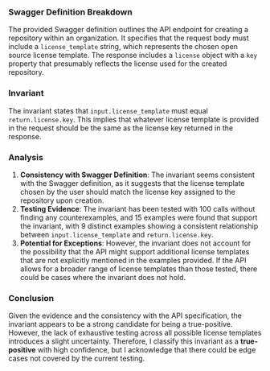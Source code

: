 ### Swagger Definition Breakdown
The provided Swagger definition outlines the API endpoint for creating a repository within an organization. It specifies that the request body must include a `license_template` string, which represents the chosen open source license template. The response includes a `license` object with a `key` property that presumably reflects the license used for the created repository.

### Invariant
The invariant states that `input.license_template` must equal `return.license.key`. This implies that whatever license template is provided in the request should be the same as the license key returned in the response.

### Analysis
1. **Consistency with Swagger Definition**: The invariant seems consistent with the Swagger definition, as it suggests that the license template chosen by the user should match the license key assigned to the repository upon creation.
2. **Testing Evidence**: The invariant has been tested with 100 calls without finding any counterexamples, and 15 examples were found that support the invariant, with 9 distinct examples showing a consistent relationship between `input.license_template` and `return.license.key`.
3. **Potential for Exceptions**: However, the invariant does not account for the possibility that the API might support additional license templates that are not explicitly mentioned in the examples provided. If the API allows for a broader range of license templates than those tested, there could be cases where the invariant does not hold.

### Conclusion
Given the evidence and the consistency with the API specification, the invariant appears to be a strong candidate for being a true-positive. However, the lack of exhaustive testing across all possible license templates introduces a slight uncertainty. Therefore, I classify this invariant as a **true-positive** with high confidence, but I acknowledge that there could be edge cases not covered by the current testing.
